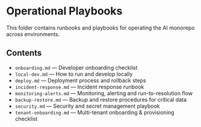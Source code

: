 # Operational Playbooks

This folder contains runbooks and playbooks for operating the AI monorepo across environments.

## Contents
- `onboarding.md` — Developer onboarding checklist
- `local-dev.md` — How to run and develop locally
- `deploy.md` — Deployment process and rollback steps
- `incident-response.md` — Incident response runbook
- `monitoring-alerts.md` — Monitoring, alerting and run-to-resolution flow
- `backup-restore.md` — Backup and restore procedures for critical data
- `security.md` — Security and secret management playbook
- `tenant-onboarding.md` — Multi-tenant onboarding & provisioning checklist
